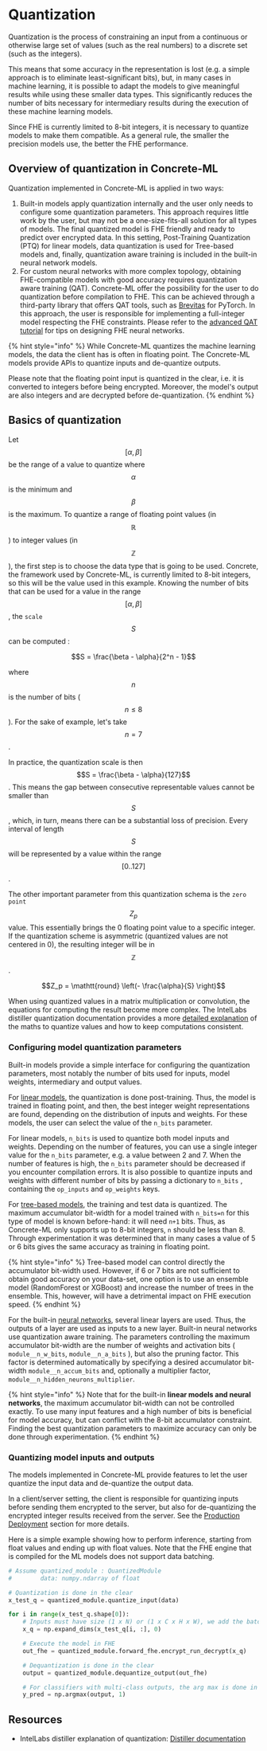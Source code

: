 # Quantization

Quantization is the process of constraining an input from a continuous or otherwise large set of values (such as the real numbers) to a discrete set (such as the integers).

This means that some accuracy in the representation is lost (e.g. a simple approach is to eliminate least-significant bits), but, in many cases in machine learning, it is possible to adapt the models to give meaningful results while using these smaller data types. This significantly reduces the number of bits necessary for intermediary results during the execution of these machine learning models.

Since FHE is currently limited to 8-bit integers, it is necessary to quantize models to make them compatible. As a general rule, the smaller the precision models use, the better the FHE performance.

## Overview of quantization in Concrete-ML

Quantization implemented in Concrete-ML is applied in two ways:

1. Built-in models apply quantization internally and the user only needs to configure some quantization parameters. This approach requires little work by the user, but may not be a one-size-fits-all solution for all types of models. The final quantized model is FHE friendly and ready to predict over encrypted data. In this setting, Post-Training Quantization (PTQ) for linear models, data quantization is used for Tree-based models and, finally, quantization aware training is included in the built-in neural network models.
1. For custom neural networks with more complex topology, obtaining FHE-compatible models with good accuracy requires quantization aware training  (QAT). Concrete-ML offer the possibility for the user to do quantization before compilation to FHE. This can be achieved through a third-party library that offers QAT tools, such as [Brevitas](https://github.com/Xilinx/brevitas) for PyTorch. In this approach, the user is responsible for implementing a full-integer model respecting the FHE constraints. Please refer to the [advanced QAT tutorial](../deep-learning/fhe_friendly_models.md) for tips on designing FHE neural networks.

{% hint style="info" %}
While Concrete-ML quantizes the machine learning models, the data the client has is often
in floating point. The Concrete-ML models provide APIs to quantize inputs and de-quantize outputs.

Please note that the floating point input is quantized in the clear, i.e. it is
converted to integers before being encrypted. Moreover, the model's output are also integers
and are decrypted before de-quantization.
{% endhint %}

## Basics of quantization

Let $$[\alpha, \beta ]$$ be the range of a value to quantize where $$\alpha$$ is the minimum and $$\beta$$ is the maximum. To quantize a range of floating point values (in $$\mathbb{R}$$) to integer values (in $$\mathbb{Z}$$),  the first step is to choose the data type that is going to be used. Concrete, the framework used by Concrete-ML, is currently limited to 8-bit integers, so this will be the value used in this example. Knowing the number of bits that can be used for a value in the range $$[\alpha, \beta ]$$, the `scale` $$S$$ can be computed :

$$S = \frac{\beta - \alpha}{2^n - 1}$$

where $$n$$ is the number of bits ($$n \leq 8$$). For the sake of example, let's take $$n = 7$$.

In practice, the quantization scale is then $$S = \frac{\beta - \alpha}{127}$$. This means the gap between consecutive representable values cannot be smaller than $$S$$, which, in turn, means there can be a substantial loss of precision. Every interval of length $$S$$ will be represented by a value within the range $$[0..127]$$.

The other important parameter from this quantization schema is the `zero point` $$Z_p$$ value. This essentially brings the 0 floating point value to a specific integer. If the quantization scheme is asymmetric (quantized values are not centered in 0), the resulting integer will be in $$\mathbb{Z}$$.

$$Z_p = \mathtt{round} \left(- \frac{\alpha}{S} \right)$$

When using quantized values in a matrix multiplication or convolution, the equations for computing the result become more complex. The IntelLabs distiller quantization documentation provides a more [detailed explanation](https://intellabs.github.io/distiller/algo_quantization.html) of the maths to quantize values and how to keep computations consistent.

### Configuring model quantization parameters

Built-in models provide a simple interface for configuring the quantization parameters, most notably
the number of bits used for inputs, model weights, intermediary and output values.

For [linear models](../built-in-models/linear.md), the quantization is done post-training. Thus, the model is trained in floating
point, and then, the best integer weight representations are found, depending on the distribution
of inputs and weights. For these models, the user can select the value of the `n_bits` parameter.

For linear models, `n_bits` is used to quantize both model inputs and weights. Depending
on the number of features, you can use a single integer value for the `n_bits` parameter, e.g.
a value between 2 and 7. When the number of features is high, the `n_bits` parameter should be decreased
if you encounter compilation errors. It is also possible to quantize inputs and weights with
different number of bits by passing a dictionary to `n_bits` , containing the `op_inputs` and
`op_weights` keys.

For [tree-based models](../built-in-models/tree.md), the training and test data is quantized. The
maximum accumulator bit-width for a model trained with `n_bits=n` for this type of model is known
before-hand: it will need `n+1` bits. Thus, as Concrete-ML only supports up to 8-bit integers, `n`
should be less than 8. Through experimentation it was determined that in many cases a value of
5 or 6 bits gives the same accuracy as training in floating point.

{% hint style="info" %}
Tree-based model can control directly the accumulator bit-width used. However, if 6 or 7 bits are
not sufficient to obtain good accuracy on your data-set, one option is to use an ensemble
model (RandomForest or XGBoost) and increase the number of trees in the ensemble. This, however, will
have a detrimental impact on FHE execution speed.
{% endhint %}

For the built-in [neural networks](../built-in-models/neural-networks.md), several linear layers
are used. Thus, the outputs of a layer are used as inputs to a new layer. Built-in neural networks
use quantization aware training. The parameters controlling the maximum accumulator bit-width
are the number of weights and activation bits ( `module__n_w_bits`, `module__n_a_bits` ),
but also the pruning factor. This factor is determined automatically by specifying a
desired accumulator bit-width `module__n_accum_bits` and, optionally a multiplier factor,
`module__n_hidden_neurons_multiplier`.

{% hint style="info" %}
Note that for the built-in **linear models and neural networks**, the maximum accumulator bit-width
can not be controlled exactly. To use many input features and a high number of bits is beneficial
for model accuracy, but can conflict with the 8-bit accumulator constraint. Finding the best
quantization parameters to maximize accuracy can only be done through experimentation.
{% endhint %}

### Quantizing model inputs and outputs

The models implemented in Concrete-ML provide features to let the user quantize the input data and de-quantize the output data.

In a client/server setting, the client is responsible for quantizing inputs before sending them encrypted to the server, but also for  de-quantizing the encrypted integer results received from the server. See the [Production Deployment](../advanced-topics/client_server.md) section for more details.

Here is a simple example showing how to perform inference, starting from float values and ending up with float values. Note that the FHE engine that is compiled for the ML models does not support data batching.

<!--pytest-codeblocks:skip-->

```python
# Assume quantized_module : QuantizedModule
#        data: numpy.ndarray of float

# Quantization is done in the clear
x_test_q = quantized_module.quantize_input(data)

for i in range(x_test_q.shape[0]):
    # Inputs must have size (1 x N) or (1 x C x H x W), we add the batch dimension with N=1
    x_q = np.expand_dims(x_test_q[i, :], 0)

    # Execute the model in FHE
    out_fhe = quantized_module.forward_fhe.encrypt_run_decrypt(x_q)

    # Dequantization is done in the clear
    output = quantized_module.dequantize_output(out_fhe)

    # For classifiers with multi-class outputs, the arg max is done in the clear
    y_pred = np.argmax(output, 1)
```

## Resources

- IntelLabs distiller explanation of quantization: [Distiller documentation](https://intellabs.github.io/distiller/algo_quantization.html)
